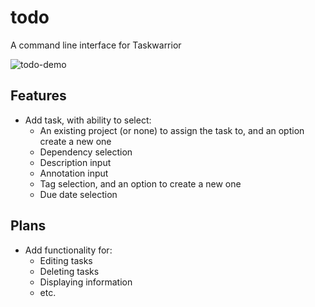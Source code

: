 # todo
A command line interface for Taskwarrior

![todo-demo](https://github.com/user-attachments/assets/4395c4aa-9872-4923-ad73-4fd5e5eeea6d)

Features
-
* Add task, with ability to select:
  * An existing project (or none) to assign the task to, and an option create a new one
  * Dependency selection
  * Description input
  * Annotation input
  * Tag selection, and an option to create a new one
  * Due date selection

Plans
-
* Add functionality for:
  * Editing tasks
  * Deleting tasks
  * Displaying information
  * etc.
